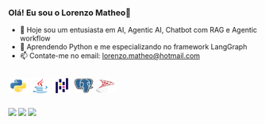 ### Olá! Eu sou o Lorenzo Matheo👋

- 🔭 Hoje sou um entusiasta em AI, Agentic AI, Chatbot com RAG e Agentic workflow
- 🌱 Aprendendo Python e me especializando no framework LangGraph
- 📫 Contate-me no email: lorenzo.matheo@hotmail.com

<div style="display: inline_block"><br>
  <img align="center" alt="Lorenzo-Python" height="30" width="40" src="https://raw.githubusercontent.com/devicons/devicon/master/icons/python/python-original.svg">
  <img align="center" alt="Lorenzo-Java" height="30" width="40" src="https://github.com/devicons/devicon/blob/master/icons/java/java-original.svg">
  <img align="center" alt="Lorenzo-Pandas" height="30" width="40" src="https://github.com/devicons/devicon/blob/master/icons/pandas/pandas-original.svg">
  <img align="center" alt="Lorenzo-Postgresql" height="30" width="40" src="https://github.com/devicons/devicon/blob/master/icons/postgresql/postgresql-original.svg">
  <img align="center" alt="Lorenzo-Microsoft Sql Server" height="30" width="40" src="https://github.com/devicons/devicon/blob/master/icons/microsoftsqlserver/microsoftsqlserver-original.svg">
</div>
  
  ##
 
<div> 
 <a href="https://discord.gg/lorenzomatheo" target="_blank"><img src="https://img.shields.io/badge/Discord-7289DA?style=for-the-badge&logo=discord&logoColor=white" target="_blank"></a> 
  <a href = "lorenzomatheo12@gmail.com"><img src="https://img.shields.io/badge/-Gmail-%23333?style=for-the-badge&logo=gmail&logoColor=white" target="_blank"></a>
  <a href="https://www.linkedin.com/in/lorenzo-matheo-camargo1/" target="_blank"><img src="https://img.shields.io/badge/-LinkedIn-%230077B5?style=for-the-badge&logo=linkedin&logoColor=white" target="_blank"></a> 
  
</div>




